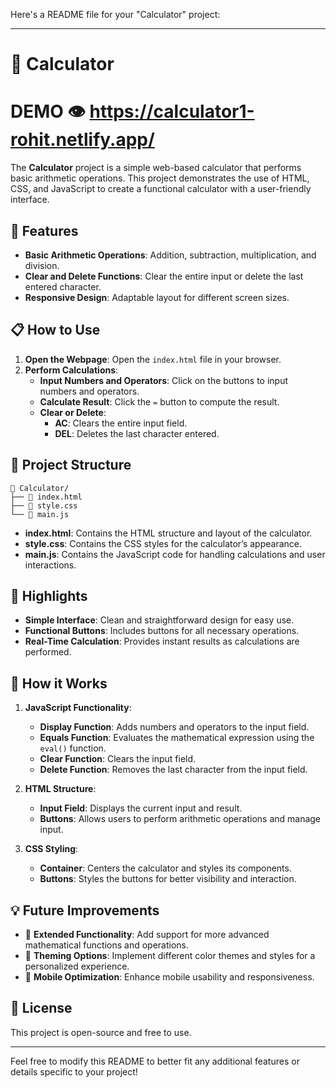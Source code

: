 Here's a README file for your "Calculator" project:

---

# 🧮 Calculator
# DEMO 👁️  https://calculator1-rohit.netlify.app/

The **Calculator** project is a simple web-based calculator that performs basic arithmetic operations. This project demonstrates the use of HTML, CSS, and JavaScript to create a functional calculator with a user-friendly interface.

## 🚀 Features

- **Basic Arithmetic Operations**: Addition, subtraction, multiplication, and division.
- **Clear and Delete Functions**: Clear the entire input or delete the last entered character.
- **Responsive Design**: Adaptable layout for different screen sizes.

## 📋 How to Use

1. **Open the Webpage**: Open the `index.html` file in your browser.
2. **Perform Calculations**:
   - **Input Numbers and Operators**: Click on the buttons to input numbers and operators.
   - **Calculate Result**: Click the `=` button to compute the result.
   - **Clear or Delete**:
     - **AC**: Clears the entire input field.
     - **DEL**: Deletes the last character entered.

## 📂 Project Structure

```
📁 Calculator/
├── 📄 index.html
├── 📄 style.css
└── 📄 main.js
```

- **index.html**: Contains the HTML structure and layout of the calculator.
- **style.css**: Contains the CSS styles for the calculator’s appearance.
- **main.js**: Contains the JavaScript code for handling calculations and user interactions.

## 🌟 Highlights

- **Simple Interface**: Clean and straightforward design for easy use.
- **Functional Buttons**: Includes buttons for all necessary operations.
- **Real-Time Calculation**: Provides instant results as calculations are performed.

## 🤖 How it Works

1. **JavaScript Functionality**:
   - **Display Function**: Adds numbers and operators to the input field.
   - **Equals Function**: Evaluates the mathematical expression using the `eval()` function.
   - **Clear Function**: Clears the input field.
   - **Delete Function**: Removes the last character from the input field.

2. **HTML Structure**:
   - **Input Field**: Displays the current input and result.
   - **Buttons**: Allows users to perform arithmetic operations and manage input.

3. **CSS Styling**:
   - **Container**: Centers the calculator and styles its components.
   - **Buttons**: Styles the buttons for better visibility and interaction.

## 💡 Future Improvements

- 🔢 **Extended Functionality**: Add support for more advanced mathematical functions and operations.
- 🎨 **Theming Options**: Implement different color themes and styles for a personalized experience.
- 📱 **Mobile Optimization**: Enhance mobile usability and responsiveness.

## 📝 License

This project is open-source and free to use.

---

Feel free to modify this README to better fit any additional features or details specific to your project!
